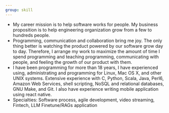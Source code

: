 ```yaml
---
group: skill
---
```

- My career mission is to help software works for people. My business proposition is to help engineering organization grow from a few to hundreds people.
- Programming, communication and collaboration bring me joy. The only thing better is watching the product powered by our software grow day to day. Therefore, I arrange my work to maximize the amount of time I spend programming and teaching programming, communicating with people, and feeling the growth of our product with them.
- I have been programming for more than 18 years, I have experienced using, administrating and programming for Linux, Mac OS X, and other UNIX systems. Extensive experience with C, Python, Scala, Java, Perl6, Amazon Web Services, shell scripting, NoSQL and relational databases, GNU Make, and Git. I also have experience writing  mobile application using react native.
- Specialties: Software process, agile development, video streaming, Fintech, LLM Finetune/RAGs application